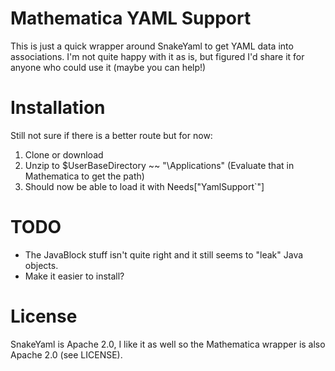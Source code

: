 Mathematica YAML Support
==========================

This is just a quick wrapper around SnakeYaml to get YAML data into associations. I'm not quite happy with it as is, 
but figured I'd share it for anyone who could use it (maybe you can help!)

Installation
=============
Still not sure if there is a better route but for now:
1. Clone or download
2. Unzip to $UserBaseDirectory ~~ "\\Applications" (Evaluate that in Mathematica to get the path)
3. Should now be able to load it with Needs["YamlSupport`"]

TODO
=======
* The JavaBlock stuff isn't quite right and it still seems to "leak" Java objects.
* Make it easier to install?

License
========= 
SnakeYaml is Apache 2.0, I like it as well so the Mathematica wrapper is also Apache 2.0 (see LICENSE).
